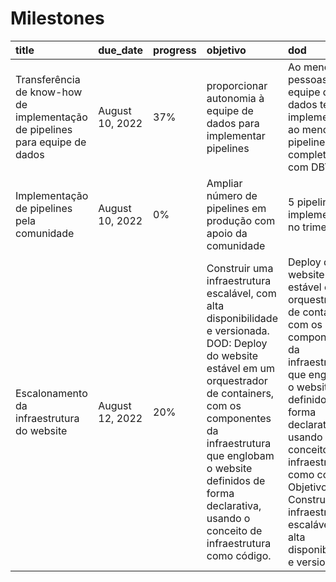 # Milestones


| title                                                                        | due_date        | progress   | objetivo                                                                                                                                                                                                                                                                                     | dod                                                                                                                                                                                                                                                                                               |
|:-----------------------------------------------------------------------------|:----------------|:-----------|:---------------------------------------------------------------------------------------------------------------------------------------------------------------------------------------------------------------------------------------------------------------------------------------------|:--------------------------------------------------------------------------------------------------------------------------------------------------------------------------------------------------------------------------------------------------------------------------------------------------|
| Transferência de know-how de implementação de pipelines para equipe de dados | August 10, 2022 | 37%        | proporcionar autonomia à equipe de dados para implementar pipelines                                                                                                                                                                                                                          | Ao menos 2 pessoas da equipe de dados ter implementado ao menos 2 pipelines completas com DBT.                                                                                                                                                                                                    |
| Implementação de pipelines pela comunidade                                   | August 10, 2022 | 0%         | Ampliar número de pipelines em produção com apoio da comunidade                                                                                                                                                                                                                              | 5 pipelines implementadas no trimestre                                                                                                                                                                                                                                                            |
| Escalonamento da infraestrutura do website                                   | August 12, 2022 | 20%        | Construir uma infraestrutura escalável, com alta disponibilidade e versionada. DOD: Deploy do website estável em um orquestrador de containers, com os componentes da infraestrutura que englobam o website definidos de forma declarativa, usando o conceito de infraestrutura como código. | Deploy do website estável em um orquestrador de containers, com os componentes da infraestrutura que englobam o website definidos de forma declarativa, usando o conceito de infraestrutura como código. Objetivo: Construir uma infraestrutura escalável, com alta disponibilidade e versionada. |